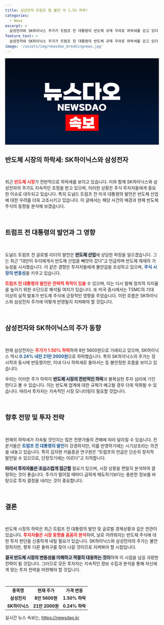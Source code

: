 ```yaml
---
title: 삼성전자 트럼프 발 불안 속 1.5% 하락!
categories:
  - News
excerpt: >
  삼성전자와 SK하이닉스 주가가 트럼프 전 대통령의 반도체 규제 우려로 하락세를 걷고 있다. 반면, 미국 증시는 TSMC의 실적 호조로 반등 중. 투자자들은 신중할 필요가 있다!
feature_text: >
  삼성전자와 SK하이닉스 주가가 트럼프 전 대통령의 반도체 규제 우려로 하락세를 걷고 있다. 반면, 미국 증시는 TSMC의 실적 호조로 반등 중. 투자자들은 신중할 필요가 있다!
image: '/assets/img/newsdao_breakingnews.jpg'
---
```


<p><img src="/assets/img/newsdao_breakingnews.jpg" alt="ranknews 속보" /></p>

<h2 data-ke-size="size26">반도체 시장의 하락세: SK하이닉스와 삼성전자</h2>

<p data-ke-size="size16">&nbsp;</p>

<p>최근 <b><span style="color: #ee2323;">반도체 시장</span></b>가 전반적으로 하락세를 보이고 있습니다. 이와 함께 SK하이닉스와 삼성전자의 주가도 지속적인 조정을 받고 있으며, 이러한 상황은 주식 투자자들에게 중요한 이슈로 대두되고 있습니다. 특히 도널드 트럼프 전 미국 대통령의 발언은 반도체 산업에 대한 우려를 더욱 고조시키고 있습니다. 이 글에서는 해당 사건의 배경과 현재 반도체 주식의 동향을 분석해 보겠습니다.</p>

<p data-ke-size="size16">&nbsp;</p>

<h2 data-ke-size="size26">트럼프 전 대통령의 발언과 그 영향</h2>

<p data-ke-size="size16">&nbsp;</p>

<p>도널드 트럼프 전 글로벌 리더의 발언은 <b><span style="background-color: #21538527;">반도체 산업</span></b>에 상당한 파장을 일으켰습니다. 그는 최근 “대만이 우리에게서 반도체 산업을 빼앗아 갔다”고 언급하며 반도체 제재의 가능성을 시사했습니다. 이 같은 경향은 투자자들에게 불안감을 조성하고 있으며, <b><span style="color: #1a5490;">주식 시장의 변동성</span></b>을 키우고 있습니다.</p>

<p><b><span style="color: #ee2323;">트럼프 전 대통령의 발언은 전략적 목적이 있을</span></b> 수 있으며, 이는 다시 말해 정치적 지지율을 높이기 위한 수단으로 해석될 여지가 있습니다. 또 미국 증시에서는 TSMC의 기대 이상의 실적 발표가 반도체 주식에 긍정적인 영향을 주었습니다. 이런 흐름은 SK하이닉스와 삼성전자 주가에 어떻게 반영될지 지켜봐야 할 것입니다.</p>

<p data-ke-size="size16">&nbsp;</p>

<h2 data-ke-size="size26">삼성전자와 SK하이닉스의 주가 동향</h2>

<p data-ke-size="size16">&nbsp;</p>

<p>현재 삼성전자는 <b><span style="color: #ee2323;">주가가 1.50% 하락</span></b>하여 8만 5600원으로 거래되고 있으며, SK하이닉스 역시 <b><span style="color: #1a5490;">0.24% 내린 21만 2000원</span></b>으로 하락했습니다. 특히 SK하이닉스의 주가는 장 시작과 동시에 반등했지만, 이내 다시 하락세로 돌아서는 등 불안정한 흐름을 보이고 있습니다. </p>

<p>우리는 이러한 주가 하락이 <b><span style="background-color: #21538527;">반도체 시장의 전반적인 하락</span></b>과 불확실한 투자 심리에 기인한다고 볼 수 있습니다. 이는 반도체 업계에 대한 규제가 예고될 경우 더욱 악화될 수 있습니다. 따라서 투자자는 지속적인 시장 모니터링이 필요할 것입니다.</p>

<p data-ke-size="size16">&nbsp;</p>

<h2 data-ke-size="size26">향후 전망 및 투자 전략</h2>

<p data-ke-size="size16">&nbsp;</p>

<p>현재의 하락세가 지속될 것인지는 많은 전문가들의 견해에 따라 달라질 수 있습니다. 전문가들은 <b><span style="color: #1a5490;">트럼프 전 대통령의 발언</span></b>이 강경하지만, 이를 반영하기에는 시기상조라는 의견을 내놓고 있습니다. 특히 김지현 키움증권 연구원은 “트럼프의 언급은 단순히 정치적 발언일 수 있으므로, 단정짓기에는 이르다”고 지적합니다.</p>

<p><b><span style="background-color: #21538527;">따라서 투자자들은 조심스럽게 접근할</span></b> 필요가 있으며, 시장 상황을 면밀히 분석하여 결정하는 것이 좋습니다. 주가가 떨어질 때마다 급하게 매도하기보다는 충분한 정보를 바탕으로 투자 결정을 내리는 것이 중요합니다.</p>

<p data-ke-size="size16">&nbsp;</p>

<h2 data-ke-size="size26">결론</h2>

<p data-ke-size="size16">&nbsp;</p>

<p>반도체 시장의 하락은 최근 트럼프 전 대통령의 발언 및 글로벌 경제상황과 깊은 연관이 있습니다. <b><span style="color: #ee2323;">투자자들은 시장 동향을 꼼꼼히 분석</span></b>하여, 날로 어려워지는 반도체 주식에 대한 투자 판단을 신중하게 내릴 필요가 있습니다. SK하이닉스와 삼성전자의 주가는 불안정하지만, 향후 다른 돌파구를 찾아 나갈 것이므로 지켜봐야 할 시점입니다. </p>

<p><b><span style="background-color: #21538527;">결국 반도체 시장의 변동성을 이해하고 적절히 대응하는 것이</span></b>하여 이 시점을 넘길 괴량한 전략이 될 것입니다. 그러므로 모든 투자자는 지속적인 정보 수집과 분석을 통해 자신에게 맞는 투자 전략을 마련해야 할 것입니다. </p>

<p data-ke-size="size16">&nbsp;</p>

<table style="width: 100%; border-collapse: collapse;">
    <tr>
        <td style="text-align: center; height: 17px;"><b>종목명</b></td>
        <td style="text-align: center; height: 17px;"><b>현재 주가</b></td>
        <td style="text-align: center; height: 17px;"><b>가격 변동</b></td>
    </tr>
    <tr>
        <td style="text-align: center; height: 17px;"><b>삼성전자</b></td>
        <td style="text-align: center; height: 17px;"><b>8만 5600원</b></td>
        <td style="text-align: center; height: 17px;"><b>1.50% 하락</b></td>
    </tr>
    <tr>
        <td style="text-align: center; height: 17px;"><b>SK하이닉스</b></td>
        <td style="text-align: center; height: 17px;"><b>21만 2000원</b></td>
        <td style="text-align: center; height: 17px;"><b>0.24% 하락</b></td>
    </tr>
</table>
실시간 뉴스 속보는, <a href="https://newsdao.kr" rel="dofollow">https://newsdao.kr</a>


